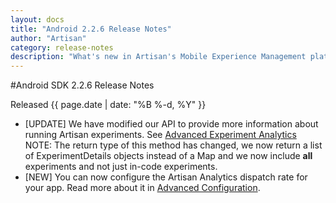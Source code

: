 ```yaml
---
layout: docs
title: "Android 2.2.6 Release Notes"
author: "Artisan"
category: release-notes
description: "What's new in Artisan's Mobile Experience Management platform."
---
```

#Android SDK 2.2.6 Release Notes

Released {{ page.date | date: "%B %-d, %Y" }}

* [UPDATE] We have modified our API to provide more information about running Artisan experiments. See <a href="/dev/android/incode-experiments/#advanced">Advanced Experiment Analytics</a> NOTE: The return type of this method has changed, we now return a list of ExperimentDetails objects instead of a Map and we now include **all** experiments and not just in-code experiments.
* [NEW] You can now configure the Artisan Analytics dispatch rate for your app. Read more about it in <a href="/dev/android/advanced/">Advanced Configuration</a>.
